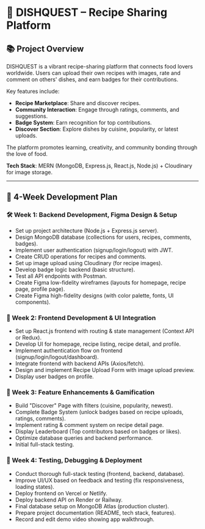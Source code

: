 # 🍴 DISHQUEST – Recipe Sharing Platform

## 📚 Project Overview

DISHQUEST is a vibrant recipe-sharing platform that connects food lovers worldwide. Users can upload their own recipes with images, rate and comment on others' dishes, and earn badges for their contributions.

Key features include:
- **Recipe Marketplace**: Share and discover recipes.
- **Community Interaction**: Engage through ratings, comments, and suggestions.
- **Badge System**: Earn recognition for top contributions.
- **Discover Section**: Explore dishes by cuisine, popularity, or latest uploads.

The platform promotes learning, creativity, and community bonding through the love of food.

**Tech Stack**: MERN (MongoDB, Express.js, React.js, Node.js) + Cloudinary for image storage.

---

## 📅 4-Week Development Plan

### 🛠️ Week 1: Backend Development, Figma Design & Setup
- Set up project architecture (Node.js + Express.js server).
- Design MongoDB database (collections for users, recipes, comments, badges).
- Implement user authentication (signup/login/logout) with JWT.
- Create CRUD operations for recipes and comments.
- Set up image upload using Cloudinary (for recipe images).
- Develop badge logic backend (basic structure).
- Test all API endpoints with Postman.
- Create Figma low-fidelity wireframes (layouts for homepage, recipe page, profile page).
- Create Figma high-fidelity designs (with color palette, fonts, UI components).

### 🎨 Week 2: Frontend Development & UI Integration
- Set up React.js frontend with routing & state management (Context API or Redux).
- Develop UI for homepage, recipe listing, recipe detail, and profile.
- Implement authentication flow on frontend (signup/login/logout/dashboard).
- Integrate frontend with backend APIs (Axios/fetch).
- Design and implement Recipe Upload Form with image upload preview.
- Display user badges on profile.

### 🚀 Week 3: Feature Enhancements & Gamification
- Build "Discover" Page with filters (cuisine, popularity, newest).
- Complete Badge System (unlock badges based on recipe uploads, ratings, comments).
- Implement rating & comment system on recipe detail page.
- Display Leaderboard (Top contributors based on badges or likes).
- Optimize database queries and backend performance.
- Initial full-stack testing.

### 🚢 Week 4: Testing, Debugging & Deployment
- Conduct thorough full-stack testing (frontend, backend, database).
- Improve UI/UX based on feedback and testing (fix responsiveness, loading states).
- Deploy frontend on Vercel or Netlify.
- Deploy backend API on Render or Railway.
- Final database setup on MongoDB Atlas (production cluster).
- Prepare project documentation (README, tech stack, features).
- Record and edit demo video showing app walkthrough.


